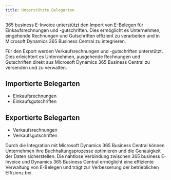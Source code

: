 ```yaml
---
title: Unterstützte Belegarten
---
```


365 business E-Invoice unterstützt den Import von E-Belegen für Einkaufsrechnungen und -gutschriften. Dies ermöglicht es Unternehmen, eingehende Rechnungen und Gutschriften effizient zu verarbeiten und in Microsoft Dynamics 365 Business Central zu integrieren.

Für den Export werden Verkaufsrechnungen und -gutschriften unterstützt. Dies erleichtert es Unternehmen, ausgehende Rechnungen und Gutschriften direkt aus Microsoft Dynamics 365 Business Central zu versenden und zu verwalten.

## Importierte Belegarten
- Einkaufsrechnungen
- Einkaufsgutschriften

## Exportierte Belegarten
- Verkaufsrechnungen
- Verkaufsgutschriften

Durch die Integration mit Microsoft Dynamics 365 Business Central können Unternehmen ihre Buchhaltungsprozesse optimieren und die Genauigkeit der Daten sicherstellen. Die nahtlose Verbindung zwischen 365 business E-Invoice und Dynamics 365 Business Central ermöglicht eine effiziente Verwaltung von E-Belegen und trägt zur Verbesserung der betrieblichen Effizienz bei.